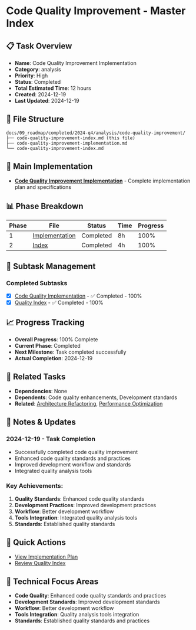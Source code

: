 # Code Quality Improvement - Master Index

## 📋 Task Overview
- **Name**: Code Quality Improvement Implementation
- **Category**: analysis
- **Priority**: High
- **Status**: Completed
- **Total Estimated Time**: 12 hours
- **Created**: 2024-12-19
- **Last Updated**: 2024-12-19

## 📁 File Structure
```
docs/09_roadmap/completed/2024-q4/analysis/code-quality-improvement/
├── code-quality-improvement-index.md (this file)
├── code-quality-improvement-implementation.md
└── code-quality-improvement-index.md
```

## 🎯 Main Implementation
- **[Code Quality Improvement Implementation](./code-quality-improvement-implementation.md)** - Complete implementation plan and specifications

## 📊 Phase Breakdown
| Phase | File | Status | Time | Progress |
|-------|------|--------|------|----------|
| 1 | [Implementation](./code-quality-improvement-implementation.md) | Completed | 8h | 100% |
| 2 | [Index](./code-quality-improvement-index.md) | Completed | 4h | 100% |

## 🔄 Subtask Management
### Completed Subtasks
- [x] [Code Quality Implementation](./code-quality-improvement-implementation.md) - ✅ Completed - 100%
- [x] [Quality Index](./code-quality-improvement-index.md) - ✅ Completed - 100%

## 📈 Progress Tracking
- **Overall Progress**: 100% Complete
- **Current Phase**: Completed
- **Next Milestone**: Task completed successfully
- **Actual Completion**: 2024-12-19

## 🔗 Related Tasks
- **Dependencies**: None
- **Dependents**: Code quality enhancements, Development standards
- **Related**: [Architecture Refactoring](../architecture-refactoring/), [Performance Optimization](../performance-optimization/)

## 📝 Notes & Updates
### 2024-12-19 - Task Completion
- Successfully completed code quality improvement
- Enhanced code quality standards and practices
- Improved development workflow and standards
- Integrated quality analysis tools

### Key Achievements:
1. **Quality Standards**: Enhanced code quality standards
2. **Development Practices**: Improved development practices
3. **Workflow**: Better development workflow
4. **Tools Integration**: Integrated quality analysis tools
5. **Standards**: Established quality standards

## 🚀 Quick Actions
- [View Implementation Plan](./code-quality-improvement-implementation.md)
- [Review Quality Index](./code-quality-improvement-index.md)

## 🎯 Technical Focus Areas
- **Code Quality**: Enhanced code quality standards and practices
- **Development Standards**: Improved development standards
- **Workflow**: Better development workflow
- **Tools Integration**: Quality analysis tools integration
- **Standards**: Established quality standards and practices
